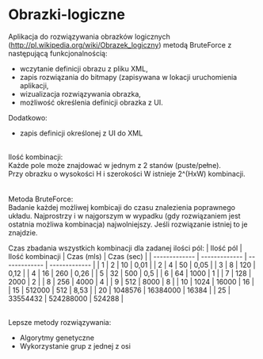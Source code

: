 # Obrazki-logiczne
Aplikacja do rozwiązywania obrazków logicznych (http://pl.wikipedia.org/wiki/Obrazek_logiczny) metodą BruteForce z następującą funkcjonalnością:
- wczytanie definicji obrazu z pliku XML,
- zapis rozwiązania do bitmapy (zapisywana w lokacji uruchomienia aplikacji,
- wizualizacja rozwiązywania obrazka,
- możliwość określenia definicji obrazka z UI.

Dodatkowo:
+ zapis definicji określonej z UI do XML

<br>
Ilość kombinacji:<br>
Każde pole może znajdować w jednym z 2 stanów (puste/pełne).<br>
Przy obrazku o wysokości H i szerokości W istnieje 2^(HxW) kombinacji.<br>
<br><br>
Metoda BruteForce:<br>
Badanie każdej możliwej kombicaji do czasu znalezienia poprawnego układu. Najprostrzy i w najgorszym w wypadku (gdy rozwiązaniem jest ostatnia możliwa kombinacja) najwolniejszy. Jeśli rozwiązanie istniej to je znajdzie.<br>

Czas zbadania wszystkich kombinacji dla zadanej ilości pól:
| Ilość pól  | Ilość kombinacji | Czas (mls) | Czas (sec) |
| ------------- | ------------- | ------------- | ------------- |
| 1  | 2 | 10 | 0,01 |
| 2  | 4 | 50 | 0,05 |
| 3  | 8 | 120 | 0,12 |
| 4  | 16 | 260 | 0,26 |
| 5  | 32 | 500 | 0,5 |
| 6  | 64 | 1000 | 1 |
| 7  | 128 | 2000 | 2 |
| 8  | 256 | 4000 | 4 |
| 9  | 512 | 8000 | 8 |
| 10  | 1024 | 16000 | 16 |
| 15  | 512000 | 512 | 8,53 |
| 20  | 1048576 | 16384000 | 16384 |
| 25  | 33554432 | 524288000 | 524288 |

<br>
Lepsze metody rozwiązywania:<br>

- Algorytmy genetyczne
- Wykorzystanie grup z jednej z osi
<br><br>
